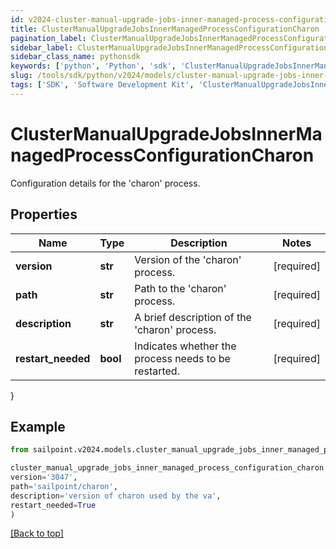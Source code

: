 ```yaml
---
id: v2024-cluster-manual-upgrade-jobs-inner-managed-process-configuration-charon
title: ClusterManualUpgradeJobsInnerManagedProcessConfigurationCharon
pagination_label: ClusterManualUpgradeJobsInnerManagedProcessConfigurationCharon
sidebar_label: ClusterManualUpgradeJobsInnerManagedProcessConfigurationCharon
sidebar_class_name: pythonsdk
keywords: ['python', 'Python', 'sdk', 'ClusterManualUpgradeJobsInnerManagedProcessConfigurationCharon', 'V2024ClusterManualUpgradeJobsInnerManagedProcessConfigurationCharon'] 
slug: /tools/sdk/python/v2024/models/cluster-manual-upgrade-jobs-inner-managed-process-configuration-charon
tags: ['SDK', 'Software Development Kit', 'ClusterManualUpgradeJobsInnerManagedProcessConfigurationCharon', 'V2024ClusterManualUpgradeJobsInnerManagedProcessConfigurationCharon']
---
```


# ClusterManualUpgradeJobsInnerManagedProcessConfigurationCharon

Configuration details for the 'charon' process.

## Properties

Name | Type | Description | Notes
------------ | ------------- | ------------- | -------------
**version** | **str** | Version of the 'charon' process. | [required]
**path** | **str** | Path to the 'charon' process. | [required]
**description** | **str** | A brief description of the 'charon' process. | [required]
**restart_needed** | **bool** | Indicates whether the process needs to be restarted. | [required]
}

## Example

```python
from sailpoint.v2024.models.cluster_manual_upgrade_jobs_inner_managed_process_configuration_charon import ClusterManualUpgradeJobsInnerManagedProcessConfigurationCharon

cluster_manual_upgrade_jobs_inner_managed_process_configuration_charon = ClusterManualUpgradeJobsInnerManagedProcessConfigurationCharon(
version='3047',
path='sailpoint/charon',
description='version of charon used by the va',
restart_needed=True
)

```
[[Back to top]](#) 

